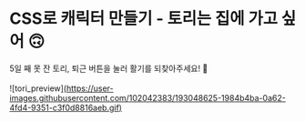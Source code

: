# CSS로 캐릭터 만들기 - 토리는 집에 가고 싶어 🙃

5일 째 못 잔 토리, 퇴근 버튼을 눌러 활기를 되찾아주세요! 🥹
<br><br>
![tori_preview][(https://user-images.githubusercontent.com/102042383/193048625-1984b4ba-0a62-4fd4-9351-c3f0d8816aeb.gif)](https://yuzomi.github.io/CSS-Character/)

